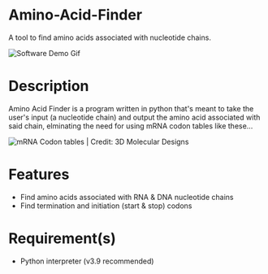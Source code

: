 # Amino-Acid-Finder
A tool to find amino acids associated with nucleotide chains.

![Software Demo Gif](https://media2.giphy.com/media/3zUUwGFlNTGeRcynNp/giphy.gif?cid=790b76115af167e68df8f86737ce057a0f01c9bdd1d7dff1&rid=giphy.gif "Demo")

# Description
Amino Acid Finder is a program written in python that's meant to take the user's input (a nucleotide chain) and output the amino acid associated with said chain, elminating the need for using mRNA codon tables like these...

![mRNA Codon tables | Credit: 3D Molecular Designs](https://www.3dmoleculardesigns.com/3DMD-Files/Posters/Codon-photo-gallery/GeneticCodonPoster.jpg "mRNA Codon tables")

# Features
- Find amino acids associated with RNA & DNA nucleotide chains 
- Find termination and initiation (start & stop) codons

# Requirement(s)
- Python interpreter (v3.9 recommended)

